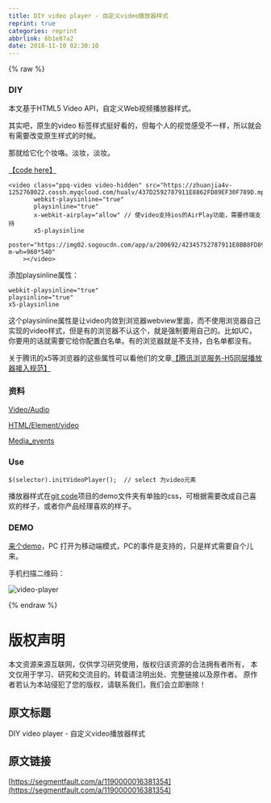 ```yaml
---
title: DIY video player - 自定义video播放器样式
reprint: true
categories: reprint
abbrlink: 6b1e07a2
date: 2018-11-10 02:30:10
---
```


{% raw %}
<h3 id="articleHeader0">DIY</h3><p>&#x672C;&#x6587;&#x57FA;&#x4E8E;HTML5 Video API&#xFF0C;&#x81EA;&#x5B9A;&#x4E49;Web&#x89C6;&#x9891;&#x64AD;&#x653E;&#x5668;&#x6837;&#x5F0F;&#x3002;</p><p>&#x5176;&#x5B9E;&#x5427;&#xFF0C;&#x539F;&#x751F;&#x7684;video &#x6807;&#x7B7E;&#x6837;&#x5F0F;&#x633A;&#x597D;&#x770B;&#x7684;&#xFF0C;&#x4F46;&#x6BCF;&#x4E2A;&#x4EBA;&#x7684;&#x89C6;&#x89C9;&#x611F;&#x53D7;&#x4E0D;&#x4E00;&#x6837;&#xFF0C;&#x6240;&#x4EE5;&#x5C31;&#x4F1A;&#x6709;&#x9700;&#x8981;&#x6539;&#x53D8;&#x539F;&#x751F;&#x6837;&#x5F0F;&#x7684;&#x65F6;&#x5019;&#x3002;</p><p>&#x90A3;&#x5C31;&#x7ED9;&#x5B83;&#x5316;&#x4E2A;&#x5986;&#x54AF;&#x3002;&#x6DE1;&#x5986;&#xFF0C;&#x6DE1;&#x5986;&#x3002;</p><p><a href="https://github.com/xiaohuazheng/videoplayer" rel="nofollow noreferrer" target="_blank">&#x3010;code here&#x3011;</a></p><div class="widget-codetool" style="display:none"><div class="widget-codetool--inner"><span class="selectCode code-tool" data-toggle="tooltip" data-placement="top" title="" data-original-title="&#x5168;&#x9009;"></span> <span type="button" class="copyCode code-tool" data-toggle="tooltip" data-placement="top" data-clipboard-text="&lt;video class=&quot;ppq-video video-hidden&quot; src=&quot;https://zhuanjia4v-1252768022.cossh.myqcloud.com/hualv/437D2592787911E8862FD89EF30F789D.mp4&quot;
       webkit-playsinline=&quot;true&quot;
       playsinline=&quot;true&quot;
       x-webkit-airplay=&quot;allow&quot; // &#x4F7F;video&#x652F;&#x6301;ios&#x7684;AirPlay&#x529F;&#x80FD;&#xFF0C;&#x9700;&#x8981;&#x7EC8;&#x7AEF;&#x652F;&#x6301;
       x5-playsinline 
       poster=&quot;https://img02.sogoucdn.com/app/a/200692/42345752787911E8BB8FD89EF30F789D?m-wh=960*540&quot; 
    &gt;&lt;/video&gt;
" title="" data-original-title="&#x590D;&#x5236;"></span> <span type="button" class="saveToNote code-tool" data-toggle="tooltip" data-placement="top" title="" data-original-title="&#x653E;&#x8FDB;&#x7B14;&#x8BB0;"></span></div></div><pre class="hljs javascript"><code>&lt;video <span class="hljs-class"><span class="hljs-keyword">class</span></span>=<span class="hljs-string">&quot;ppq-video video-hidden&quot;</span> src=<span class="hljs-string">&quot;https://zhuanjia4v-1252768022.cossh.myqcloud.com/hualv/437D2592787911E8862FD89EF30F789D.mp4&quot;</span>
       webkit-playsinline=<span class="hljs-string">&quot;true&quot;</span>
       playsinline=<span class="hljs-string">&quot;true&quot;</span>
       x-webkit-airplay=<span class="hljs-string">&quot;allow&quot;</span> <span class="hljs-comment">// &#x4F7F;video&#x652F;&#x6301;ios&#x7684;AirPlay&#x529F;&#x80FD;&#xFF0C;&#x9700;&#x8981;&#x7EC8;&#x7AEF;&#x652F;&#x6301;</span>
       x5-playsinline 
       poster=<span class="hljs-string">&quot;https://img02.sogoucdn.com/app/a/200692/42345752787911E8BB8FD89EF30F789D?m-wh=960*540&quot;</span> 
    &gt;<span class="xml"><span class="hljs-tag">&lt;/<span class="hljs-name">video</span>&gt;</span></span>
</code></pre><p>&#x6DFB;&#x52A0;playsinline&#x5C5E;&#x6027;&#xFF1A;</p><div class="widget-codetool" style="display:none"><div class="widget-codetool--inner"><span class="selectCode code-tool" data-toggle="tooltip" data-placement="top" title="" data-original-title="&#x5168;&#x9009;"></span> <span type="button" class="copyCode code-tool" data-toggle="tooltip" data-placement="top" data-clipboard-text="webkit-playsinline=&quot;true&quot;
playsinline=&quot;true&quot;
x5-playsinline 
" title="" data-original-title="&#x590D;&#x5236;"></span> <span type="button" class="saveToNote code-tool" data-toggle="tooltip" data-placement="top" title="" data-original-title="&#x653E;&#x8FDB;&#x7B14;&#x8BB0;"></span></div></div><pre class="hljs abnf"><code><span class="hljs-attribute">webkit-playsinline</span>=<span class="hljs-string">&quot;true&quot;</span>
<span class="hljs-attribute">playsinline</span>=<span class="hljs-string">&quot;true&quot;</span>
x5-playsinline 
</code></pre><p>&#x8FD9;&#x4E2A;playsinline&#x5C5E;&#x6027;&#x662F;&#x8BA9;video&#x5185;&#x655B;&#x5230;&#x6D4F;&#x89C8;&#x5668;webview&#x91CC;&#x9762;&#xFF0C;&#x800C;&#x4E0D;&#x4F7F;&#x7528;&#x6D4F;&#x89C8;&#x5668;&#x81EA;&#x5DF1;&#x5B9E;&#x73B0;&#x7684;video&#x6837;&#x5F0F;&#xFF0C;&#x4F46;&#x662F;&#x6709;&#x7684;&#x6D4F;&#x89C8;&#x5668;&#x4E0D;&#x8BA4;&#x8FD9;&#x4E2A;&#xFF0C;&#x5C31;&#x662F;&#x5F3A;&#x5236;&#x8981;&#x7528;&#x81EA;&#x5DF1;&#x7684;&#x3002;&#x6BD4;&#x5982;UC&#xFF0C;&#x4F60;&#x8981;&#x7528;&#x7684;&#x8BDD;&#x5C31;&#x9700;&#x8981;&#x5B83;&#x7ED9;&#x4F60;&#x914D;&#x7F6E;&#x767D;&#x540D;&#x5355;&#x3002;&#x6709;&#x7684;&#x6D4F;&#x89C8;&#x5668;&#x5C31;&#x662F;&#x4E0D;&#x652F;&#x6301;&#xFF0C;&#x767D;&#x540D;&#x5355;&#x90FD;&#x6CA1;&#x6709;&#x3002;</p><p>&#x5173;&#x4E8E;&#x817E;&#x8BAF;&#x7684;x5&#x7B49;&#x6D4F;&#x89C8;&#x5668;&#x7684;&#x8FD9;&#x4E9B;&#x5C5E;&#x6027;&#x53EF;&#x4EE5;&#x770B;&#x4ED6;&#x4EEC;&#x7684;&#x6587;&#x7AE0;<a href="https://x5.tencent.com/tbs/guide/video.html" rel="nofollow noreferrer" target="_blank">&#x3010;&#x817E;&#x8BAF;&#x6D4F;&#x89C8;&#x670D;&#x52A1;-H5&#x540C;&#x5C42;&#x64AD;&#x653E;&#x5668;&#x63A5;&#x5165;&#x89C4;&#x8303;&#x3011;</a></p><h3 id="articleHeader1">&#x8D44;&#x6599;</h3><p><a href="https://developer.mozilla.org/en-US/docs/Learn/HTML/Multimedia_and_embedding/Video_and_audio_content" rel="nofollow noreferrer" target="_blank">Video/Audio</a></p><p><a href="https://developer.mozilla.org/zh-CN/docs/Web/HTML/Element/video" rel="nofollow noreferrer" target="_blank">HTML/Element/video</a></p><p><a href="https://developer.mozilla.org/en-US/docs/Web/Guide/Events/Media_events" rel="nofollow noreferrer" target="_blank">Media_events</a></p><h3 id="articleHeader2">Use</h3><div class="widget-codetool" style="display:none"><div class="widget-codetool--inner"><span class="selectCode code-tool" data-toggle="tooltip" data-placement="top" title="" data-original-title="&#x5168;&#x9009;"></span> <span type="button" class="copyCode code-tool" data-toggle="tooltip" data-placement="top" data-clipboard-text="$(selector).initVideoPlayer();  // select &#x4E3A;video&#x5143;&#x7D20;
" title="" data-original-title="&#x590D;&#x5236;"></span> <span type="button" class="saveToNote code-tool" data-toggle="tooltip" data-placement="top" title="" data-original-title="&#x653E;&#x8FDB;&#x7B14;&#x8BB0;"></span></div></div><pre class="hljs armasm"><code>$(<span class="hljs-keyword">selector).initVideoPlayer(); </span> // <span class="hljs-keyword">select </span>&#x4E3A;video&#x5143;&#x7D20;
</code></pre><p>&#x64AD;&#x653E;&#x5668;&#x6837;&#x5F0F;&#x5728;<a href="https://github.com/xiaohuazheng/videoplayer" rel="nofollow noreferrer" target="_blank">git code</a>&#x9879;&#x76EE;&#x7684;demo&#x6587;&#x4EF6;&#x5939;&#x6709;&#x5355;&#x72EC;&#x7684;css&#xFF0C;&#x53EF;&#x6839;&#x636E;&#x9700;&#x8981;&#x6539;&#x6210;&#x81EA;&#x5DF1;&#x559C;&#x6B22;&#x7684;&#x6837;&#x5B50;&#xFF0C;&#x6216;&#x8005;&#x4F60;&#x4EA7;&#x54C1;&#x7ECF;&#x7406;&#x559C;&#x6B22;&#x7684;&#x6837;&#x5B50;&#x3002;</p><h3 id="articleHeader3">DEMO</h3><p><a href="https://xiaohuazheng.github.io/demos/2018-07-28-video-player-demo.html" rel="nofollow noreferrer" target="_blank">&#x6765;&#x4E2A;demo</a>&#xFF0C;PC &#x6253;&#x5F00;&#x4E3A;&#x79FB;&#x52A8;&#x7AEF;&#x6A21;&#x5F0F;&#xFF0C;PC&#x7684;&#x4E8B;&#x4EF6;&#x662F;&#x652F;&#x6301;&#x7684;&#xFF0C;&#x53EA;&#x662F;&#x6837;&#x5F0F;&#x9700;&#x8981;&#x81EA;&#x4E2A;&#x513F;&#x6765;&#x3002;</p><p>&#x624B;&#x673A;&#x626B;&#x63CF;&#x4E8C;&#x7EF4;&#x7801;&#xFF1A;</p><p><span class="img-wrap"><img data-src="/img/remote/1460000016381357?w=200&amp;h=200" src="https://static.alili.tech/img/remote/1460000016381357?w=200&amp;h=200" alt="video-player" title="video-player" style="cursor:pointer;display:inline"></span></p>
{% endraw %}

# 版权声明
本文资源来源互联网，仅供学习研究使用，版权归该资源的合法拥有者所有，
本文仅用于学习、研究和交流目的。转载请注明出处、完整链接以及原作者。
原作者若认为本站侵犯了您的版权，请联系我们，我们会立即删除！

## 原文标题
DIY video player - 自定义video播放器样式

## 原文链接
[https://segmentfault.com/a/1190000016381354](https://segmentfault.com/a/1190000016381354)

